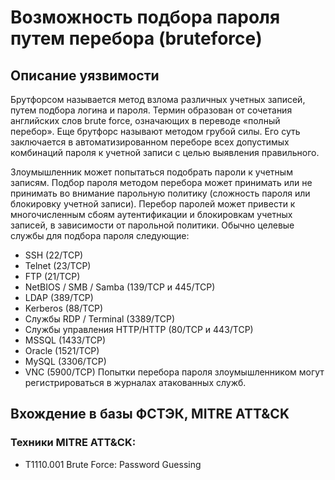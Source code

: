 # Возможность подбора пароля путем перебора (bruteforce)
## Описание уязвимости
Брутфорсом называется метод взлома различных учетных записей, путем подбора логина и пароля. Термин образован от сочетания английских слов brute force, означающих в переводе «полный перебор». Еще брутфорс называют методом грубой силы. Его суть заключается в автоматизированном переборе всех допустимых комбинаций пароля к учетной записи с целью выявления правильного.

Злоумышленник может попытаться подобрать пароли к учетным записям. Подбор пароля методом перебора может принимать или не принимать во внимание парольную политику (сложность пароля или блокировку учетной записи). 
Перебор паролей может привести к многочисленным сбоям аутентификации и блокировкам учетных записей, в зависимости от парольной политики.
Обычно целевые службы для подбора пароля следующие:
+ SSH (22/TCP)
+ Telnet (23/TCP)
+ FTP (21/TCP)
+ NetBIOS / SMB / Samba (139/TCP и 445/TCP)
+ LDAP (389/TCP)
+ Kerberos (88/TCP)
+ Службы RDP / Terminal (3389/TCP)
+ Службы управления HTTP/HTTP (80/TCP и 443/TCP)
+ MSSQL (1433/TCP)
+ Oracle (1521/TCP)
+ MySQL (3306/TCP)
+ VNC (5900/TCP)
Попытки перебора пароля злоумышленником могут регистрироваться в журналах атакованных служб.

## Вхождение в базы ФСТЭК, MITRE ATT&CK
### Техники MITRE ATT&CK:
+ T1110.001 Brute Force: Password Guessing